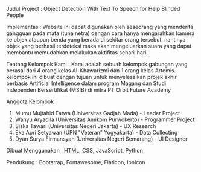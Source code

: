 Judul Project : Object Detection With Text To Speech for Help Blinded People

Implementasi:
Website ini dapat digunakan oleh seseorang yang menderita gangguan pada mata (tuna netra) dengan cara hanya mengarahkan kamera ke objek ataupun benda yang berada di sekitar orang tersebut. nantinya objek yang berhasil terdeteksi maka akan mengeluarkan suara yang dapat membantu memudahkan melakukan aktifitas sehari-hari.

Tentang Kelompok Kami :
Kami adalah sebuah kelompok gabungan yang berasal dari 4 orang kelas Al-Khawarizmi dan 1 orang kelas Artemis. kelompok ini dibuat dengan tujuan untuk menyelesaikan projek akhir berbasis Artificial Intelligence dalam program Magang dan Studi Independen Bersertifikat (MSIB) di mitra PT Orbit Future Academy

Anggota Kelompok :
1. Mumu Mujtahid Fatwa (Universitas Gadjah Mada) - Leader Project
2. Wahyu Aryadila (Universitas Amikom Purwokerto) - Programmer Project
3. Siska Tawari (Universitas Negeri Jakarta) - UX Research
4. Eka Apri Setyawan (UPN "Veteran" Yogyakarta) - Data Collecting
5. Dyan Surya Firmansyah (Universitas Negeri Semarang) - UI Designer


Dibuat Menggunakan :
HTML, CSS, JavaScript, Python

Pendukung : 
Bootstrap, Fontawesome, Flaticon, IonIcon